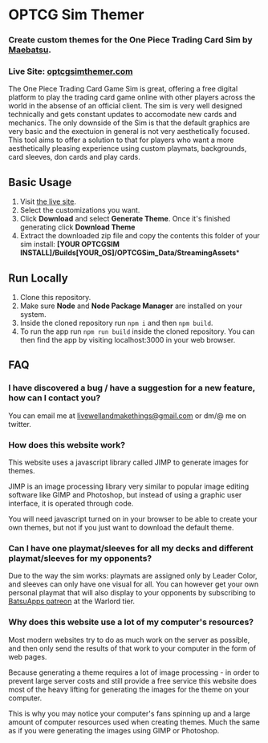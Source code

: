 # OPTCG Sim Themer

###  Create custom themes for the **One Piece Trading Card Sim** by [Maebatsu](https://linktr.ee/maebatsu).

### Live Site: [optcgsimthemer.com](https://www.optcgsimthemer.com/)

The One Piece Trading Card Game Sim is great, offering a free digital platform to play the trading card game online with other players across the world in the absense of an official client. The sim is very well designed technically and gets constant updates to accomodate new cards and mechanics. The only downside of the Sim is that the default graphics are very basic and the exectuion in general is not very aesthetically focused. This tool aims to offer a solution to that for players who want a more aesthetically pleasing experience using custom playmats, backgrounds, card sleeves, don cards and play cards.

## Basic Usage

1. Visit [the live site](https://www.optcgsimthemer.com/create).
2. Select the customizations you want.
3. Click **Download** and select **Generate Theme**. Once it's finished generating click **Download Theme**
4. Extract the downloaded zip file and copy the contents this folder of your sim install: **[YOUR OPTCGSIM INSTALL]/Builds[YOUR_OS]/OPTCGSim_Data/StreamingAssets***

## Run Locally

1. Clone this repository.
2. Make sure **Node** and **Node Package Manager** are installed on your system.
3. Inside the cloned repository run `npm i` and then `npm build`.
4. To run the app run `npm run build` inside the cloned repository. You can then find the app by visiting localhost:3000 in your web browser.

## FAQ

### I have discovered a bug / have a suggestion for a new feature, how can I contact you?
You can email me at livewellandmakethings@gmail.com or dm/@ me on twitter.

### How does this website work?
This website uses a javascript library called JIMP to generate images for themes.

JIMP is an image processing library very similar to popular image editing software like GIMP and Photoshop, but instead of using a graphic user interface, it is operated through code.

You will need javascript turned on in your browser to be able to create your own themes, but not if you just want to download the default theme.


### Can I have one playmat/sleeves for all my decks and different playmat/sleeves for my opponents?
Due to the way the sim works: playmats are assigned only by Leader Color, and sleeves can only have one visual for all. You can however get your own personal playmat that will also display to your opponents by subscribing to [BatsuApps patreon](https://www.patreon.com/BatsuApps) at the Warlord tier.

### Why does this website use a lot of my computer's resources?
Most modern websites try to do as much work on the server as possible, and then only send the results of that work to your computer in the form of web pages.

Because generating a theme requires a lot of image processing - in order to prevent large server costs and still provide a free service this website does most of the heavy lifting for generating the images for the theme on your computer.

This is why you may notice your computer's fans spinning up and a large amount of computer resources used when creating themes. Much the same as if you were generating the images using GIMP or Photoshop.
